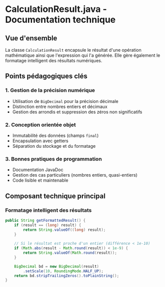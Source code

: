 # CalculationResult.java - Documentation technique

## Vue d'ensemble
La classe `CalculationResult` encapsule le résultat d'une opération mathématique ainsi que l'expression qui l'a générée. Elle gère également le formatage intelligent des résultats numériques.

## Points pédagogiques clés

### 1. Gestion de la précision numérique
- Utilisation de `BigDecimal` pour la précision décimale
- Distinction entre nombres entiers et décimaux
- Gestion des arrondis et suppression des zéros non significatifs

### 2. Conception orientée objet 
- Immutabilité des données (champs `final`)
- Encapsulation avec getters
- Séparation du stockage et du formatage

### 3. Bonnes pratiques de programmation
- Documentation JavaDoc
- Gestion des cas particuliers (nombres entiers, quasi-entiers)
- Code lisible et maintenable

## Composant technique principal

### Formatage intelligent des résultats
```java
public String getFormattedResult() {
    if (result == (long) result) {
        return String.valueOf((long) result);
    }
    
    // Si le résultat est proche d'un entier (différence < 1e-10)
    if (Math.abs(result - Math.round(result)) < 1e-9) {
        return String.valueOf(Math.round(result));
    }

    BigDecimal bd = new BigDecimal(result)
        .setScale(10, RoundingMode.HALF_UP);
    return bd.stripTrailingZeros().toPlainString();
}
```